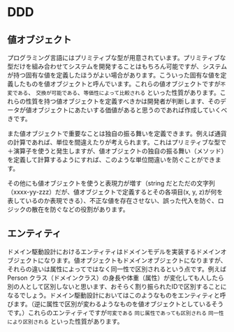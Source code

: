 # DDD

## 値オブジェクト

プログラミング言語にはプリミティブな型が用意されています。プリミティブな型だけを組み合わせてシステムを開発することはもちろん可能ですが、システムが持つ固有な値を定義したほうがよい場合があります。こういった固有な値を定義したものを値オブジェクトと呼んでいます。これらの値オブジェクトですが`不変である`、 `交換が可能である`、`等価性によって比較される` といった性質があります。これらの性質を持つ値オブジェクトを定義すべきかは開発者が判断します、そのデータが値オブジェクトにあたいする価値があると思うのであれば作成していくべきです。

また値オブジェクトで重要なことは独自の振る舞いを定義できます。例えば通貨の計算であれば、単位を間違えたりが考えられます。これはプリミティブな型で＋演算子を使うと発生しますが、値オブジェクトの独自の振る舞い（メソッド）を定義して計算するようにすれば、このような単位間違いを防ぐことができます。


その他にも値オブジェクトを使うと表現力が増す（string だとただの文字列（xxxx-yy-zzz）だが、値オブジェクトで定義するとその各項目(x, y, z)が何を表しているのか表現できる）、不正な値を存在させない、誤った代入を防ぐ、ロジックの散在を防ぐなどの役割があります。

## エンティティ

ドメイン駆動設計におけるエンティティはドメインモデルを実装するドメインオブジェクトになります。値オブジェクトもドメインオブジェクトになりますが、それらの違いは属性によってではなく同一性で区別されるという点です。例えば Person クラス（ドメインクラス）の身長や体重（属性）が変化しても人したら別の人として区別しないと思います、おそらく割り振られたIDで区別することになるでしょう。ドメイン駆動設計においてはこのようなものをエンティティと呼びます。（逆に属性で区別が変わるようなものを値オブジェクトとしているそうです。）これらのエンティティですが`可変である` `同じ属性であっても区別される` `同一性により区別される` といった性質があります。

